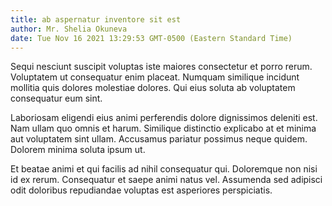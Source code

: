 ```yaml
---
title: ab aspernatur inventore sit est
author: Mr. Shelia Okuneva
date: Tue Nov 16 2021 13:29:53 GMT-0500 (Eastern Standard Time)
---
```

Sequi nesciunt suscipit voluptas iste maiores consectetur et porro rerum. Voluptatem ut consequatur enim placeat. Numquam similique incidunt mollitia quis dolores molestiae dolores. Qui eius soluta ab voluptatem consequatur eum sint.

 Laboriosam eligendi eius animi perferendis dolore dignissimos deleniti est. Nam ullam quo omnis et harum. Similique distinctio explicabo at et minima aut voluptatem sint ullam. Accusamus pariatur possimus neque quidem. Dolorem minima soluta ipsum ut.

 Et beatae animi et qui facilis ad nihil consequatur qui. Doloremque non nisi id ex rerum. Consequatur et saepe animi natus vel. Assumenda sed adipisci odit doloribus repudiandae voluptas est asperiores perspiciatis.